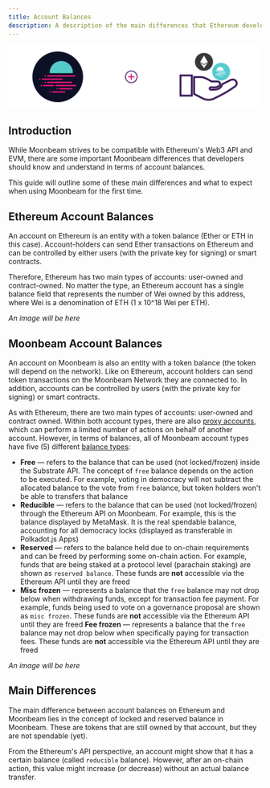 ```yaml
---
title: Account Balances
description: A description of the main differences that Ethereum developers need to understand in terms of account balances on Moonbeam.
---
```


![Moonbeam v Ethereum - Account Balances Banner](/images/eth-compare/balances-banner.png)

## Introduction

While Moonbeam strives to be compatible with Ethereum's Web3 API and EVM, there are some important Moonbeam differences that developers should know and understand in terms of account balances.

This guide will outline some of these main differences and what to expect when using Moonbeam for the first time.

## Ethereum Account Balances

An account on Ethereum is an entity with a token balance (Ether or ETH in this case). Account-holders can send Ether transactions on Ethereum and can be controlled by either users (with the private key for signing) or smart contracts.

Therefore, Ethereum has two main types of accounts: user-owned and contract-owned. No matter the type, an Ethereum account has a single balance field that represents the number of Wei owned by this address, where Wei is a denomination of ETH (1 x 10^18 Wei per ETH).

_An image will be here_

## Moonbeam Account Balances

An account on Moonbeam is also an entity with a token balance (the token will depend on the network). Like on Ethereum, account holders can send token transactions on the Moonbeam Network they are connected to. In addition, accounts can be controlled by users (with the private key for signing) or smart contracts.

As with Ethereum, there are two main types of accounts: user-owned and contract owned. Within both account types, there are also [proxy accounts](https://wiki.polkadot.network/docs/learn-proxies), which can perform a limited number of actions on behalf of another account. However, in terms of balances, all of Moonbeam account types have five (5) different [balance types](https://wiki.polkadot.network/docs/learn-accounts#balance-types):

 - **Free** — refers to the balance that can be used (not locked/frozen) inside the Substrate API. The concept of `free` balance depends on the action to be executed. For example, voting in democracy will not subtract the allocated balance to the vote from `free` balance, but token holders won't be able to transfers that balance
 - **Reducible** — refers to the balance that can be used (not locked/frozen) through the Ethereum API on Moonbeam. For example, this is the balance displayed by MetaMask. It is the real spendable balance, accounting for all democracy locks (displayed as transferable in Polkadot.js Apps)
 - **Reserved** — refers to the balance held due to on-chain requirements and can be freed by performing some on-chain action. For example, funds that are being staked at a protocol level (parachain staking) are shown as `reserved balance`. These funds are **not** accessible via the Ethereum API until they are freed
 - **Misc frozen** — represents a balance that the `free` balance may not drop below when withdrawing funds, except for transaction fee payment. For example, funds being used to vote on a governance proposal are shown as `misc frozen`. These funds are **not** accessible via the Ethereum API until they are freed
  **Fee frozen** — represents a balance that the `free` balance may not drop below when specifically paying for transaction fees. These funds are **not** accessible via the Ethereum API until they are freed

_An image will be here_

## Main Differences

The main difference between account balances on Ethereum and Moonbeam lies in the concept of locked and reserved balance in Moonbeam. These are tokens that are still owned by that account, but they are not spendable (yet).

From the Ethereum's API perspective, an account might show that it has a certain balance (called `reducible` balance). However, after an on-chain action, this value might increase (or decrease) without an actual balance transfer.